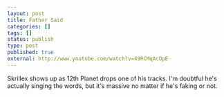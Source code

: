 ```yaml
---
layout: post
title: Father Said
categories: []
tags: []
status: publish
type: post
published: true
external: http://www.youtube.com/watch?v=49RCMqAcOpE
---
```


Skrillex shows up as 12th Planet drops one of his tracks. I'm doubtful he's actually singing the words, but it's massive no matter if he's faking or not.

